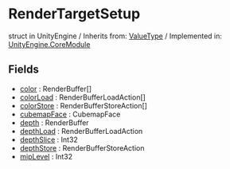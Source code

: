 # RenderTargetSetup
struct in UnityEngine
 / Inherits from: <a href="https://docs.unity3d.com/6000.0/Documentation/ScriptReference/ValueType.html">ValueType</a> / Implemented in: <a href="https://docs.unity3d.com/6000.0/Documentation/ScriptReference/UnityEngine.CoreModule.html">UnityEngine.CoreModule</a>

## Fields
- <a href="https://docs.unity3d.com/6000.0/Documentation/ScriptReference/RenderTargetSetup-color.html">color</a> : RenderBuffer[]
- <a href="https://docs.unity3d.com/6000.0/Documentation/ScriptReference/RenderTargetSetup-colorLoad.html">colorLoad</a> : RenderBufferLoadAction[]
- <a href="https://docs.unity3d.com/6000.0/Documentation/ScriptReference/RenderTargetSetup-colorStore.html">colorStore</a> : RenderBufferStoreAction[]
- <a href="https://docs.unity3d.com/6000.0/Documentation/ScriptReference/RenderTargetSetup-cubemapFace.html">cubemapFace</a> : CubemapFace
- <a href="https://docs.unity3d.com/6000.0/Documentation/ScriptReference/RenderTargetSetup-depth.html">depth</a> : RenderBuffer
- <a href="https://docs.unity3d.com/6000.0/Documentation/ScriptReference/RenderTargetSetup-depthLoad.html">depthLoad</a> : RenderBufferLoadAction
- <a href="https://docs.unity3d.com/6000.0/Documentation/ScriptReference/RenderTargetSetup-depthSlice.html">depthSlice</a> : Int32
- <a href="https://docs.unity3d.com/6000.0/Documentation/ScriptReference/RenderTargetSetup-depthStore.html">depthStore</a> : RenderBufferStoreAction
- <a href="https://docs.unity3d.com/6000.0/Documentation/ScriptReference/RenderTargetSetup-mipLevel.html">mipLevel</a> : Int32
